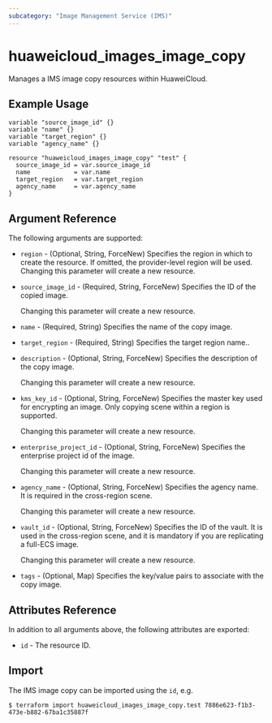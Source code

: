```yaml
---
subcategory: "Image Management Service (IMS)"
---
```


# huaweicloud_images_image_copy

Manages a IMS image copy resources within HuaweiCloud.

## Example Usage

```hcl
variable "source_image_id" {}
variable "name" {}
variable "target_region" {}
variable "agency_name" {}

resource "huaweicloud_images_image_copy" "test" {
  source_image_id = var.source_image_id
  name            = var.name
  target_region   = var.target_region
  agency_name     = var.agency_name
}
```

## Argument Reference

The following arguments are supported:

* `region` - (Optional, String, ForceNew) Specifies the region in which to create the resource.
  If omitted, the provider-level region will be used. Changing this parameter will create a new resource.

* `source_image_id` - (Required, String, ForceNew) Specifies the ID of the copied image.

  Changing this parameter will create a new resource.

* `name` - (Required, String) Specifies the name of the copy image.

* `target_region` - (Required, String) Specifies the target region name..

* `description` - (Optional, String, ForceNew) Specifies the description of the copy image.

  Changing this parameter will create a new resource.

* `kms_key_id` - (Optional, String, ForceNew) Specifies the master key used for encrypting an image.
  Only copying scene within a region is supported.

  Changing this parameter will create a new resource.

* `enterprise_project_id` - (Optional, String, ForceNew) Specifies the enterprise project id of the image.

  Changing this parameter will create a new resource.

* `agency_name` - (Optional, String, ForceNew) Specifies the agency name. It is required in the cross-region scene. 

  Changing this parameter will create a new resource.

* `vault_id` - (Optional, String, ForceNew) Specifies the ID of the vault. It is used in the cross-region scene,
  and it is mandatory if you are replicating a full-ECS image.

  Changing this parameter will create a new resource.

* `tags` - (Optional, Map) Specifies the key/value pairs to associate with the copy image.

## Attributes Reference

In addition to all arguments above, the following attributes are exported:

* `id` - The resource ID.

## Import

The IMS image copy can be imported using the `id`, e.g.

```
$ terraform import huaweicloud_images_image_copy.test 7886e623-f1b3-473e-b882-67ba1c35887f
```
